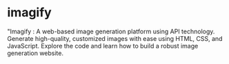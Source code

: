 # imagify
"Imagify : A web-based image generation platform using API technology. Generate high-quality, customized images with ease using HTML, CSS, and JavaScript. Explore the code and learn how to build a robust image generation website.
